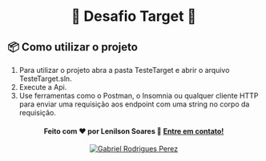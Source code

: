 
<h1 align="center">
  📃 Desafio Target 📃
</h1>

## 📦️ Como utilizar o projeto

1. Para utilizar o projeto abra a pasta TesteTarget e abrir o arquivo TesteTarget.sln.
2. Execute a Api.
3. Use ferramentas como o Postman, o Insomnia ou qualquer cliente HTTP para enviar uma requisição aos endpoint com uma string no corpo da requisição.




<h4 align="center">
  Feito com ❤️ por Lenilson Soares 👋️ <a href="mailto:lenilsonp40@gmail.com">Entre em contato!</a>
</h4>

<p align="center">

  <a href="https://www.linkedin.com/in/lenilson-soares-/">
    <img alt="Gabriel Rodrigues Perez" src="https://img.shields.io/badge/LinkedIn-Lenilson_Soares-0e76a8?style=flat&logoColor=white&logo=linkedin">
  </a>

  <!-- <a href="https://www.facebook.com/gabriel.rodrigues.perez">
    <img alt="Gabriel Rodrigues Perez" src="https://img.shields.io/badge/Facebook-Gabriel_Rodrigues-1778F2?style=flat&logoColor=white&logo=facebook">
  </a>
  <a href="https://www.instagram.com/gabriel_rodrigues_perez/">
    <img alt="Gabriel Rodrigues Perez" src="https://img.shields.io/badge/Instagram-@gabriel4420-833AB4?style=flat&logoColor=white&logo=instagram">
  </a> -->
  
  
</p>